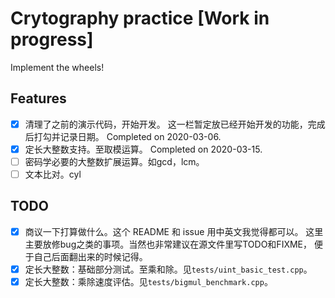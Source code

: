# Crytography practice \[Work in progress\]

Implement the wheels!

## Features

- [x] 清理了之前的演示代码，开始开发。
这一栏暂定放已经开始开发的功能，完成后打勾并记录日期。
Completed on 2020-03-06.
- [x] 定长大整数支持。至取模运算。
Completed on 2020-03-15.
- [ ] 密码学必要的大整数扩展运算。如gcd，lcm。
- [ ] 文本比对。cyl

## TODO

- [x] 商议一下打算做什么。这个 README 和 issue 用中英文我觉得都可以。
这里主要放修bug之类的事项。当然也非常建议在源文件里写TODO和FIXME，
便于自己后面翻出来的时候记得。
- [x] 定长大整数：基础部分测试。至乘和除。见`tests/uint_basic_test.cpp`。
- [x] 定长大整数：乘除速度评估。见`tests/bigmul_benchmark.cpp`。
